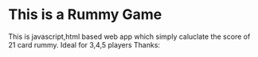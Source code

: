 # This is a Rummy Game

This is javascript,html based web app which simply caluclate the score of 21 card rummy.
Ideal for 3,4,5 players
Thanks:

